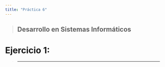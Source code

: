```yaml
---
title: "Práctica 6"
---
```


> Desarrollo en Sistemas Informáticos
> ------

# Ejercicio 1:
>-----------------------
